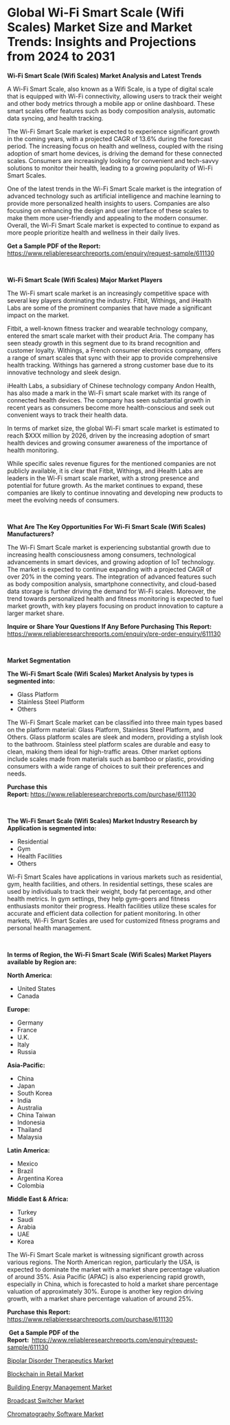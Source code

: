 <p><h1>Global Wi-Fi Smart Scale (Wifi Scales) Market Size and Market Trends: Insights and Projections from 2024 to 2031</h1></p><p><strong>Wi-Fi Smart Scale (Wifi Scales) Market Analysis and Latest Trends</strong></p>
<p><p>A Wi-Fi Smart Scale, also known as a Wifi Scale, is a type of digital scale that is equipped with Wi-Fi connectivity, allowing users to track their weight and other body metrics through a mobile app or online dashboard. These smart scales offer features such as body composition analysis, automatic data syncing, and health tracking.</p><p>The Wi-Fi Smart Scale market is expected to experience significant growth in the coming years, with a projected CAGR of 13.6% during the forecast period. The increasing focus on health and wellness, coupled with the rising adoption of smart home devices, is driving the demand for these connected scales. Consumers are increasingly looking for convenient and tech-savvy solutions to monitor their health, leading to a growing popularity of Wi-Fi Smart Scales.</p><p>One of the latest trends in the Wi-Fi Smart Scale market is the integration of advanced technology such as artificial intelligence and machine learning to provide more personalized health insights to users. Companies are also focusing on enhancing the design and user interface of these scales to make them more user-friendly and appealing to the modern consumer. Overall, the Wi-Fi Smart Scale market is expected to continue to expand as more people prioritize health and wellness in their daily lives.</p></p>
<p><strong>Get a Sample PDF of the Report:&nbsp;</strong> <a href="https://www.reliableresearchreports.com/enquiry/request-sample/611130">https://www.reliableresearchreports.com/enquiry/request-sample/611130</a></p>
<p>&nbsp;</p>
<p><strong>Wi-Fi Smart Scale (Wifi Scales) Major Market Players</strong></p>
<p><p>The Wi-Fi smart scale market is an increasingly competitive space with several key players dominating the industry. Fitbit, Withings, and iHealth Labs are some of the prominent companies that have made a significant impact on the market.</p><p>Fitbit, a well-known fitness tracker and wearable technology company, entered the smart scale market with their product Aria. The company has seen steady growth in this segment due to its brand recognition and customer loyalty. Withings, a French consumer electronics company, offers a range of smart scales that sync with their app to provide comprehensive health tracking. Withings has garnered a strong customer base due to its innovative technology and sleek design.</p><p>iHealth Labs, a subsidiary of Chinese technology company Andon Health, has also made a mark in the Wi-Fi smart scale market with its range of connected health devices. The company has seen substantial growth in recent years as consumers become more health-conscious and seek out convenient ways to track their health data.</p><p>In terms of market size, the global Wi-Fi smart scale market is estimated to reach $XXX million by 2026, driven by the increasing adoption of smart health devices and growing consumer awareness of the importance of health monitoring.</p><p>While specific sales revenue figures for the mentioned companies are not publicly available, it is clear that Fitbit, Withings, and iHealth Labs are leaders in the Wi-Fi smart scale market, with a strong presence and potential for future growth. As the market continues to expand, these companies are likely to continue innovating and developing new products to meet the evolving needs of consumers.</p></p>
<p>&nbsp;</p>
<p><strong>What Are The Key Opportunities For Wi-Fi Smart Scale (Wifi Scales) Manufacturers?</strong></p>
<p><p>The Wi-Fi Smart Scale market is experiencing substantial growth due to increasing health consciousness among consumers, technological advancements in smart devices, and growing adoption of IoT technology. The market is expected to continue expanding with a projected CAGR of over 20% in the coming years. The integration of advanced features such as body composition analysis, smartphone connectivity, and cloud-based data storage is further driving the demand for Wi-Fi scales. Moreover, the trend towards personalized health and fitness monitoring is expected to fuel market growth, with key players focusing on product innovation to capture a larger market share.</p></p>
<p><strong>Inquire or Share Your Questions If Any Before Purchasing This Report:</strong> <a href="https://www.reliableresearchreports.com/enquiry/pre-order-enquiry/611130">https://www.reliableresearchreports.com/enquiry/pre-order-enquiry/611130</a></p>
<p>&nbsp;</p>
<p><strong>Market Segmentation</strong></p>
<p><strong>The Wi-Fi Smart Scale (Wifi Scales) Market Analysis by types is segmented into:</strong></p>
<p><ul><li>Glass Platform</li><li>Stainless Steel Platform</li><li>Others</li></ul></p>
<p><p>The Wi-Fi Smart Scale market can be classified into three main types based on the platform material: Glass Platform, Stainless Steel Platform, and Others. Glass platform scales are sleek and modern, providing a stylish look to the bathroom. Stainless steel platform scales are durable and easy to clean, making them ideal for high-traffic areas. Other market options include scales made from materials such as bamboo or plastic, providing consumers with a wide range of choices to suit their preferences and needs.</p></p>
<p><strong>Purchase this Report:&nbsp;</strong><a href="https://www.reliableresearchreports.com/purchase/611130">https://www.reliableresearchreports.com/purchase/611130</a></p>
<p>&nbsp;</p>
<p><strong>The Wi-Fi Smart Scale (Wifi Scales) Market Industry Research by Application is segmented into:</strong></p>
<p><ul><li>Residential</li><li>Gym</li><li>Health Facilities</li><li>Others</li></ul></p>
<p><p>Wi-Fi Smart Scales have applications in various markets such as residential, gym, health facilities, and others. In residential settings, these scales are used by individuals to track their weight, body fat percentage, and other health metrics. In gym settings, they help gym-goers and fitness enthusiasts monitor their progress. Health facilities utilize these scales for accurate and efficient data collection for patient monitoring. In other markets, Wi-Fi Smart Scales are used for customized fitness programs and personal health management.</p></p>
<p>&nbsp;</p>
<p><strong>In terms of Region, the Wi-Fi Smart Scale (Wifi Scales) Market Players available by Region are:</strong></p>
<p>
    <p> <strong> North America: </strong>
        <ul>
            <li>United States</li>
            <li>Canada</li>
        </ul>
        </p> 
    <p> <strong> Europe: </strong>
        <ul>
            <li>Germany</li>
            <li>France</li>
            <li>U.K.</li>
            <li>Italy</li>
            <li>Russia</li>
        </ul>
        </p> 
    <p> <strong> Asia-Pacific: </strong>
        <ul>
            <li>China</li>
            <li>Japan</li>
            <li>South Korea</li>
            <li>India</li>
            <li>Australia</li>
            <li>China Taiwan</li>
            <li>Indonesia</li>
            <li>Thailand</li>
            <li>Malaysia</li>
        </ul>
        </p> 
    <p> <strong> Latin America: </strong>
        <ul>
            <li>Mexico</li>
            <li>Brazil</li>
            <li>Argentina Korea</li>
            <li>Colombia</li>
        </ul>
        </p> 
    <p> <strong> Middle East & Africa: </strong>
        <ul>
            <li>Turkey</li>
            <li>Saudi</li>
            <li>Arabia</li>
            <li>UAE</li>
            <li>Korea</li>
        </ul>
    </p>
    </p>
<p><p>The Wi-Fi Smart Scale market is witnessing significant growth across various regions. The North American region, particularly the USA, is expected to dominate the market with a market share percentage valuation of around 35%. Asia Pacific (APAC) is also experiencing rapid growth, especially in China, which is forecasted to hold a market share percentage valuation of approximately 30%. Europe is another key region driving growth, with a market share percentage valuation of around 25%.</p></p>
<p><strong>Purchase this Report: </strong><a href="https://www.reliableresearchreports.com/purchase/611130">https://www.reliableresearchreports.com/purchase/611130</a></p>
<p>&nbsp;<strong>Get a Sample PDF of the Report:&nbsp;&nbsp;</strong><a href="https://www.reliableresearchreports.com/enquiry/request-sample/611130">https://www.reliableresearchreports.com/enquiry/request-sample/611130</a></p>
<p><strong></strong></p>
<p><p><a href="https://medium.com/@timothywilliamson1992/bipolar-disorder-therapeutics-market-insight-market-trends-growth-forecasted-from-2024-to-2031-8d731b3fecf5">Bipolar Disorder Therapeutics Market</a></p><p><a href="https://medium.com/@timothywilliamson1992/blockchain-in-retail-market-comprehensive-assessment-by-type-application-and-geography-4c14fb2c7464">Blockchain in Retail Market</a></p><p><a href="https://medium.com/@emmyrolfson1925/building-energy-management-market-analysis-its-cagr-market-segmentation-and-global-industry-3a341f62e64b">Building Energy Management Market</a></p><p><a href="https://medium.com/@emmyrolfson1925/broadcast-switcher-market-analysis-and-sze-forecasted-for-period-from-2024-to-2031-74391ca06901">Broadcast Switcher Market</a></p><p><a href="https://medium.com/@timothywilliamson1992/analyzing-chromatography-software-market-global-industry-perspective-and-forecast-2024-to-2031-aba91dedafbb">Chromatography Software Market</a></p></p>